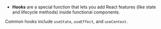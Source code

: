 
- **Hooks** are a special function that lets you add React features (like state and lifecycle methods) inside functional components.
    

Common hooks include `useState`, `useEffect`, and `useContext`.